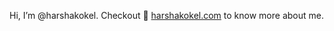 Hi, I’m @harshakokel. Checkout 🔗 [harshakokel.com](harshakokel.com) to know more about me.

<!---
harshakokel/harshakokel is a ✨ special ✨ repository because its `README.md` (this file) appears on your GitHub profile.
You can click the Preview link to take a look at your changes.
--->
